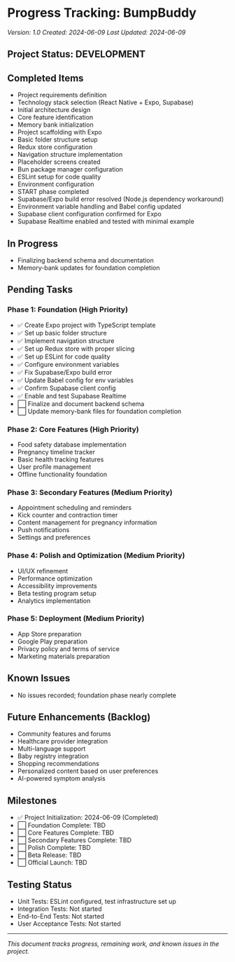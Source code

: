 # Progress Tracking: BumpBuddy

_Version: 1.0_
_Created: 2024-06-09_
_Last Updated: 2024-06-09_

## Project Status: DEVELOPMENT

## Completed Items

- Project requirements definition
- Technology stack selection (React Native + Expo, Supabase)
- Initial architecture design
- Core feature identification
- Memory bank initialization
- Project scaffolding with Expo
- Basic folder structure setup
- Redux store configuration
- Navigation structure implementation
- Placeholder screens created
- Bun package manager configuration
- ESLint setup for code quality
- Environment configuration
- START phase completed
- Supabase/Expo build error resolved (Node.js dependency workaround)
- Environment variable handling and Babel config updated
- Supabase client configuration confirmed for Expo
- Supabase Realtime enabled and tested with minimal example

## In Progress

- Finalizing backend schema and documentation
- Memory-bank updates for foundation completion

## Pending Tasks

### Phase 1: Foundation (High Priority)

- ✅ Create Expo project with TypeScript template
- ✅ Set up basic folder structure
- ✅ Implement navigation structure
- ✅ Set up Redux store with proper slicing
- ✅ Set up ESLint for code quality
- ✅ Configure environment variables
- ✅ Fix Supabase/Expo build error
- ✅ Update Babel config for env variables
- ✅ Confirm Supabase client config
- ✅ Enable and test Supabase Realtime
- ⬜ Finalize and document backend schema
- ⬜ Update memory-bank files for foundation completion

### Phase 2: Core Features (High Priority)

- Food safety database implementation
- Pregnancy timeline tracker
- Basic health tracking features
- User profile management
- Offline functionality foundation

### Phase 3: Secondary Features (Medium Priority)

- Appointment scheduling and reminders
- Kick counter and contraction timer
- Content management for pregnancy information
- Push notifications
- Settings and preferences

### Phase 4: Polish and Optimization (Medium Priority)

- UI/UX refinement
- Performance optimization
- Accessibility improvements
- Beta testing program setup
- Analytics implementation

### Phase 5: Deployment (Medium Priority)

- App Store preparation
- Google Play preparation
- Privacy policy and terms of service
- Marketing materials preparation

## Known Issues

- No issues recorded; foundation phase nearly complete

## Future Enhancements (Backlog)

- Community features and forums
- Healthcare provider integration
- Multi-language support
- Baby registry integration
- Shopping recommendations
- Personalized content based on user preferences
- AI-powered symptom analysis

## Milestones

- ✅ Project Initialization: 2024-06-09 (Completed)
- ⬜ Foundation Complete: TBD
- ⬜ Core Features Complete: TBD
- ⬜ Secondary Features Complete: TBD
- ⬜ Polish Complete: TBD
- ⬜ Beta Release: TBD
- ⬜ Official Launch: TBD

## Testing Status

- Unit Tests: ESLint configured, test infrastructure set up
- Integration Tests: Not started
- End-to-End Tests: Not started
- User Acceptance Tests: Not started

---

_This document tracks progress, remaining work, and known issues in the project._
